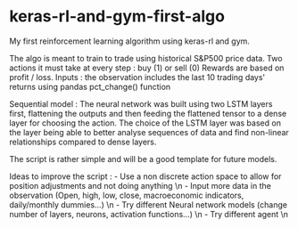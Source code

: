 # keras-rl-and-gym-first-algo
My first reinforcement learning algorithm using keras-rl and gym.

The algo is meant to train to trade using historical S&P500 price data. 
Two actions it must take at every step : buy (1) or sell (0)
Rewards are based on profit / loss.
Inputs : the observation includes the last 10 trading days' returns using pandas pct_change() function

Sequential model : The neural network was built using two LSTM layers first, flattening the outputs and then feeding the flattened tensor to a dense layer for choosing the action. The choice of the LSTM layer was based on the layer being able to better analyse sequences of data and find non-linear relationships compared to dense layers.

The script is rather simple and will be a good template for future models. 

Ideas to improve the script :
    - Use a non discrete action space to allow for position adjustments and not doing anything \n
    - Input more data in the observation (Open, high, low, close, macroeconomic indicators, daily/monthly dummies...) \n
    - Try different Neural network models (change number of layers, neurons, activation functions...) \n
    - Try different agent \n
